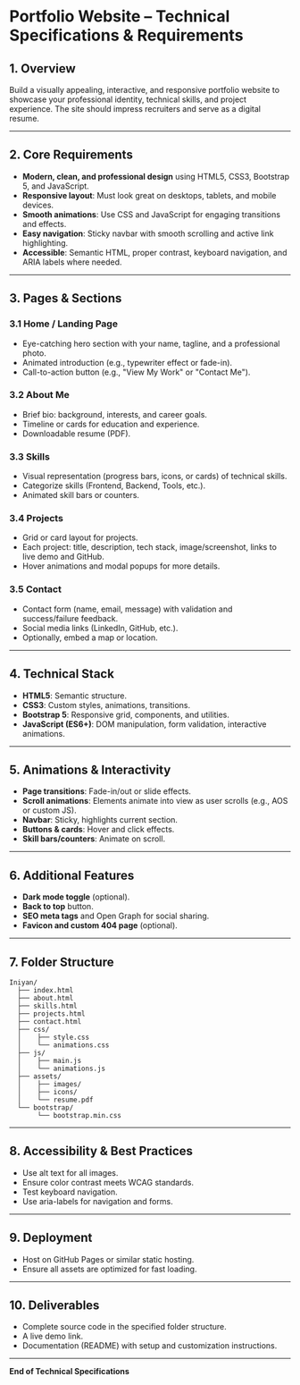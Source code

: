 # Portfolio Website – Technical Specifications & Requirements

## 1. Overview

Build a visually appealing, interactive, and responsive portfolio website to showcase your professional identity, technical skills, and project experience. The site should impress recruiters and serve as a digital resume.

---

## 2. Core Requirements

- **Modern, clean, and professional design** using HTML5, CSS3, Bootstrap 5, and JavaScript.
- **Responsive layout**: Must look great on desktops, tablets, and mobile devices.
- **Smooth animations**: Use CSS and JavaScript for engaging transitions and effects.
- **Easy navigation**: Sticky navbar with smooth scrolling and active link highlighting.
- **Accessible**: Semantic HTML, proper contrast, keyboard navigation, and ARIA labels where needed.

---

## 3. Pages & Sections

### 3.1 Home / Landing Page
- Eye-catching hero section with your name, tagline, and a professional photo.
- Animated introduction (e.g., typewriter effect or fade-in).
- Call-to-action button (e.g., "View My Work" or "Contact Me").

### 3.2 About Me
- Brief bio: background, interests, and career goals.
- Timeline or cards for education and experience.
- Downloadable resume (PDF).

### 3.3 Skills
- Visual representation (progress bars, icons, or cards) of technical skills.
- Categorize skills (Frontend, Backend, Tools, etc.).
- Animated skill bars or counters.

### 3.4 Projects
- Grid or card layout for projects.
- Each project: title, description, tech stack, image/screenshot, links to live demo and GitHub.
- Hover animations and modal popups for more details.

### 3.5 Contact
- Contact form (name, email, message) with validation and success/failure feedback.
- Social media links (LinkedIn, GitHub, etc.).
- Optionally, embed a map or location.

---

## 4. Technical Stack

- **HTML5**: Semantic structure.
- **CSS3**: Custom styles, animations, transitions.
- **Bootstrap 5**: Responsive grid, components, and utilities.
- **JavaScript (ES6+)**: DOM manipulation, form validation, interactive animations.

---

## 5. Animations & Interactivity

- **Page transitions**: Fade-in/out or slide effects.
- **Scroll animations**: Elements animate into view as user scrolls (e.g., AOS or custom JS).
- **Navbar**: Sticky, highlights current section.
- **Buttons & cards**: Hover and click effects.
- **Skill bars/counters**: Animate on scroll.

---

## 6. Additional Features

- **Dark mode toggle** (optional).
- **Back to top** button.
- **SEO meta tags** and Open Graph for social sharing.
- **Favicon and custom 404 page** (optional).

---

## 7. Folder Structure

```
Iniyan/
  ├── index.html
  ├── about.html
  ├── skills.html
  ├── projects.html
  ├── contact.html
  ├── css/
  │    ├── style.css
  │    └── animations.css
  ├── js/
  │    ├── main.js
  │    └── animations.js
  ├── assets/
  │    ├── images/
  │    ├── icons/
  │    └── resume.pdf
  └── bootstrap/
       └── bootstrap.min.css
```

---

## 8. Accessibility & Best Practices

- Use alt text for all images.
- Ensure color contrast meets WCAG standards.
- Test keyboard navigation.
- Use aria-labels for navigation and forms.

---

## 9. Deployment

- Host on GitHub Pages or similar static hosting.
- Ensure all assets are optimized for fast loading.

---

## 10. Deliverables

- Complete source code in the specified folder structure.
- A live demo link.
- Documentation (README) with setup and customization instructions.

---

**End of Technical Specifications**
